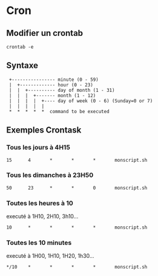  # Cron
 ## Modifier un crontab
 
 ```crontab -e ```
  
## Syntaxe
```
 +---------------- minute (0 - 59)
 |  +------------- hour (0 - 23)
 |  |  +---------- day of month (1 - 31)
 |  |  |  +------- month (1 - 12)
 |  |  |  |  +---- day of week (0 - 6) (Sunday=0 or 7)
 |  |  |  |  |
 *  *  *  *  *  command to be executed 
``````


## Exemples Crontask

### Tous les jours à 4H15
```
15      4       *       *       *       monscript.sh
```

### Tous les dimanches à 23H50
```
50      23      *       *       0       monscript.sh
```

### Toutes les heures à 10
executé à 1H10, 2H10, 3h10...
```
10      *       *       *       *       monscript.sh
```

### Toutes les 10 minutes
executé à 1H00, 1H10, 1H20, 1h30...
```
*/10    *       *       *       *       monscript.sh
```
